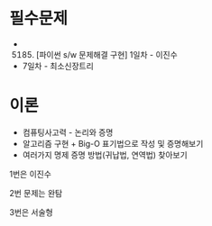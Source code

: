# 필수문제
- 5185. [파이썬 s/w 문제해결 구현] 1일차 - 이진수
- 7일차 - 최소신장트리
# 이론
- 컴퓨팅사고력 - 논리와 증명
- 알고리즘 구현 + Big-O 표기법으로 작성 및 증명해보기
- 여러가지 명제 증명 방법(귀납법, 연역법) 찾아보기

1번은 이진수

2번 문제는  완탐

3번은 서술형